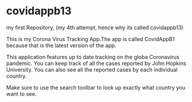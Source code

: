 # covidappb13
my first Repository, (my 4th attempt, hence why its called covidappb13)

This is my Corona Virus Tracking App.The app is called CovidAppB1 because that is the latest version of the app.

This application features up to date tracking on the globa Coronavirus pandemic. You can keep track of all the cases reported by John Hopkins University. You can also see all the reported cases by each individual country. 

Make sure to use the search toolbar to look up exactly what country you want to see.
